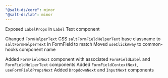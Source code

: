 ```yaml
---
"@salt-ds/core": minor
"@salt-ds/lab": minor
---
```


Exposed `LabelProps` in `Label` Text component

Changed `FormHelperText` CSS `saltFormFieldHelperText` base classname to `saltFormHelperText` in FormField to match
Moved `useClickAway` to common-hooks component name

Added `FormFieldNext` component with associated `FormFieldLabel` and `FormFieldHelperText` components
Added `FormFieldContextNext`, `useFormFieldPropsNext`
Added `DropdownNext` and `InputNext` components
